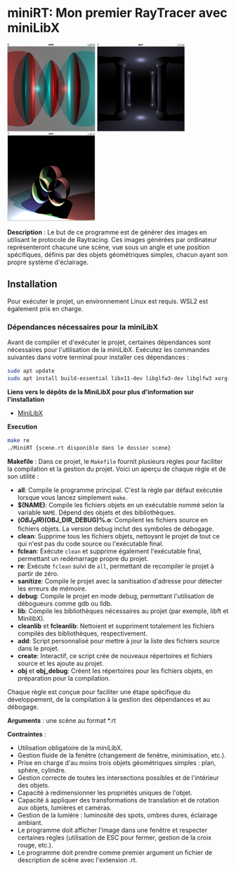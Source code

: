 # miniRT: Mon premier RayTracer avec miniLibX

<div>
  <img src="screenshot/scene2.png" width="200" height="200">
  <img src="screenshot/scene1.png" width="200" height="200">
  <img src="screenshot/scene3.png" width="200" height="200">
<div>

**Description** : Le but de ce programme est de générer des images en utilisant le protocole de Raytracing. 
Ces images générées par ordinateur représenteront chacune une scène, vue sous un angle et une position spécifiques, 
définis par des objets géométriques simples, chacun ayant son propre système d'éclairage.

## Installation

Pour exécuter le projet, un environnement Linux est requis. WSL2 est également pris en charge.

### Dépendances nécessaires pour la miniLibX

Avant de compiler et d'exécuter le projet, certaines dépendances sont nécessaires pour l'utilisation de la miniLibX.
Exécutez les commandes suivantes dans votre terminal pour installer ces dépendances :

```bash
sudo apt update
sudo apt install build-essential libx11-dev libglfw3-dev libglfw3 xorg-dev
```
**Liens vers le dépôts de la MiniLibX pour plus d'information sur l'installation**

- [MiniLibX](https://github.com/codam-coding-college/MLX42)

**Execution**

```bash
make re
./MiniRT {scene.rt disponible dans le dossier scene}
```

**Makefile** : 
Dans ce projet, le `Makefile` fournit plusieurs règles pour faciliter la compilation et la gestion du projet. 
Voici un aperçu de chaque règle et de son utilité :

- **all**: Compile le programme principal. C'est la règle par défaut exécutée lorsque vous lancez simplement `make`.
- **$(NAME)**: Compile les fichiers objets en un exécutable nommé selon la variable `NAME`. Dépend des objets et des bibliothèques.
- **$(OBJ_DIR)%.o** et **$(OBJ_DIR_DEBUG)%.o**: Compilent les fichiers source en fichiers objets. La version debug inclut des symboles de débogage.
- **clean**: Supprime tous les fichiers objets, nettoyant le projet de tout ce qui n'est pas du code source ou l'exécutable final.
- **fclean**: Exécute `clean` et supprime également l'exécutable final, permettant un redémarrage propre du projet.
- **re**: Exécute `fclean` suivi de `all`, permettant de recompiler le projet à partir de zéro.
- **sanitize**: Compile le projet avec la sanitisation d'adresse pour détecter les erreurs de mémoire.
- **debug**: Compile le projet en mode debug, permettant l'utilisation de débogueurs comme gdb ou lldb.
- **lib**: Compile les bibliothèques nécessaires au projet (par exemple, libft et MinilibX).
- **cleanlib** et **fcleanlib**: Nettoient et suppriment totalement les fichiers compilés des bibliothèques, respectivement.
- **add**: Script personnalisé pour mettre à jour la liste des fichiers source dans le projet.
- **create**: Interactif, ce script crée de nouveaux répertoires et fichiers source et les ajoute au projet.
- **obj** et **obj_debug**: Créent les répertoires pour les fichiers objets, en préparation pour la compilation.

Chaque règle est conçue pour faciliter une étape spécifique du développement, 
de la compilation à la gestion des dépendances et au débogage.

**Arguments** : une scène au format *.rt

**Contraintes** :
- Utilisation obligatoire de la miniLibX.
- Gestion fluide de la fenêtre (changement de fenêtre, minimisation, etc.).
- Prise en charge d'au moins trois objets géométriques simples : plan, sphère, cylindre.
- Gestion correcte de toutes les intersections possibles et de l'intérieur des objets.
- Capacité à redimensionner les propriétés uniques de l'objet.
- Capacité à appliquer des transformations de translation et de rotation aux objets, lumières et caméras.
- Gestion de la lumière : luminosité des spots, ombres dures, éclairage ambiant.
- Le programme doit afficher l'image dans une fenêtre et respecter certaines règles (utilisation de ESC pour fermer, gestion de la croix rouge, etc.).
- Le programme doit prendre comme premier argument un fichier de description de scène avec l'extension .rt.
